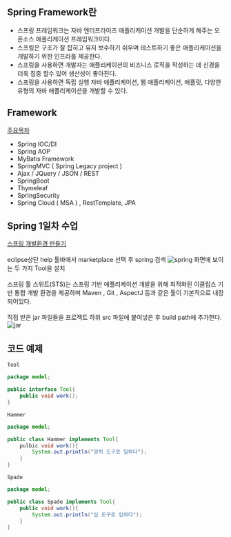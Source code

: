 ## Spring Framework란
- 스프링 프레임워크는 자바 엔터프라이즈 애플리케이션 개발을 단순하게 해주는 오픈소스 애플리케이션 프레임워크이다.<br>
- 스프링은 구조가 잘 잡히고 유지 보수하기 쉬우며 테스트하기 좋은 애플리케이션을 개발하기 위한 인프라를 제공한다.<br>
- 스프링을 사용하면 개발자는 애플리케이션의 비즈니스 로직을 작성하는 데 신경을 더욱 집중 할수 있어 생산성이 좋아진다.<br>
- 스프링을 사용하면 독립 실행 자바 애플리케이션, 웹 애플리케이션, 애플릿, 다양한 유형의 자바 애플리케이션을 개발할 수 있다.

## Framework
<u>주요목차</u><br>
- Spring IOC/DI<br> 
- Spring AOP<br>
- MyBatis Framework<br>  
- SpringMVC ( Spring Legacy project )<br>
- Ajax / JQuery / JSON / REST<br>
- SpringBoot<br>
- Thymeleaf<br>
- SpringSecurity<br> 
- Spring Cloud ( MSA ) , RestTemplate, JPA<br>

## Spring 1일차 수업
<u>스프링 개발환경 만들기</u><br><br>
eclipse상단 help 툴바에서 marketplace 선택 후 spring 검색
![spring](https://user-images.githubusercontent.com/88962266/142768821-ca7e5c7f-9b89-417a-a01f-74e5da29745c.png)
화면에 보이는 두 가지 Tool을 설치
<br><br>
스프링 툴 스위트(STS)는 스프링 기반 애플리케이션 개발을 위해 최적화된 이클립스 기반 통합 개발 환경을 제공하며 Maven , Git , AspectJ 등과 같은 툴이 기본적으로 내장되어있다.<br><br>
직접 받은 jar 파일들을 프로젝트 하위 src 파일에 붙여넣은 후 build path에 추가한다. 
![jar](https://user-images.githubusercontent.com/88962266/142769822-18d443aa-2dc8-4901-bc2c-17265c6e99c7.png)

## 코드 예제
`Tool`

```java
package model;

public interface Tool{
    public void work();
}
```

`Hammer`

```java
package model;

public class Hammer implements Tool{
    pulbic void work(){
        System.out.println("망치 도구로 일하다");
    }
}
```

`Spade`

```java
package model;

public class Spade implements Tool{
    public void work(){
        System.out.println("삽 도구로 입하다");
    }
}
```